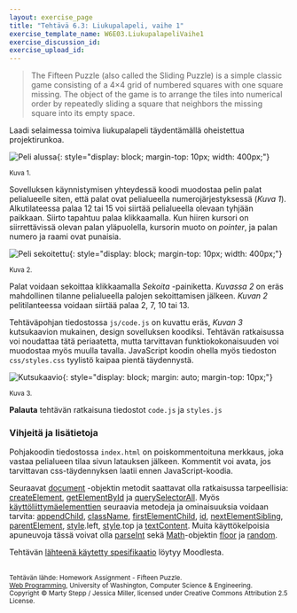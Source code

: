 ```yaml
---
layout: exercise_page
title: "Tehtävä 6.3: Liukupalapeli, vaihe 1"
exercise_template_name: W6E03.LiukupalapeliVaihe1
exercise_discussion_id: 
exercise_upload_id: 
---
```


> The Fifteen Puzzle (also called the Sliding Puzzle) is a simple classic game consisting of a 4×4 grid of numbered squares with one square missing. The object of the game is to arrange the tiles into numerical order by repeatedly sliding a square that neighbors the missing square into its empty space.

Laadi selaimessa toimiva liukupalapeli täydentämällä oheistettua projektirunkoa.

![Peli alussa](../img/peli_alussa.png "Peli alussa"){: style="display: block;  margin-top: 10px; width: 400px;"}

<small>Kuva 1.</small>

Sovelluksen käynnistymisen yhteydessä koodi muodostaa pelin palat pelialueelle siten, että palat ovat pelialueella numerojärjestyksessä (*Kuva 1*). Alkutilateessa palaa 12 tai 15 voi siirtää pelialueella olevaan tyhjään paikkaan. Siirto tapahtuu palaa klikkaamalla. Kun hiiren kursori on siirrettävissä olevan palan yläpuolella, kursorin muoto on *pointer*, ja palan numero ja raami ovat punaisia.

![Peli sekoitettu](../img/peli_sekoitettu.png "Peli sekoitettu"){: style="display: block;  margin-top: 10px; width: 400px;"}

<small>Kuva 2.</small>

Palat voidaan sekoittaa klikkaamalla *Sekoita* -painiketta. *Kuvassa 2* on eräs mahdollinen tilanne pelialueella palojen sekoittamisen jälkeen. *Kuvan 2* pelitilanteessa voidaan siirtää palaa 2, 7, 10 tai 13.

Tehtäväpohjan tiedostossa `js/code.js` on kuvattu eräs, *Kuvan 3* kutsukaavion mukainen, design sovelluksen koodiksi. Tehtävän ratkaisussa voi noudattaa tätä periaatetta, mutta tarvittavan funktiokokonaisuuden voi muodostaa myös muulla tavalla. JavaScript koodin ohella myös tiedoston `css/styles.css` tyylistö kaipaa pientä täydennystä.

![Kutsukaavio](../img/kutsukaavio.png "Kutsukaavio"){: style="display: block; margin: auto; margin-top: 10px;"}

<small>Kuva 3.</small>

**Palauta** tehtävän ratkaisuna tiedostot `code.js` ja `styles.js`

### Vihjeitä ja lisätietoja

Pohjakoodin tiedostossa `index.html` on poiskommentoituna merkkaus, joka vastaa pelialueen tilaa sivun latauksen jälkeen. Kommentit voi avata, jos tarvittavan css-täydennyksen laatii ennen JavaScript-koodia.
 
Seuraavat [document][document] -objektin metodit saattavat olla ratkaisussa tarpeellisia: [createElement][createElement], [getElementById][getElementById] ja [querySelectorAll][querySelectorAll]. 
Myös [käyttöliittymäelementtien][Element] seuraavia metodeja ja ominaisuuksia voidaan tarvita: [appendChild][appendChild], [className][className], [firstElementChild][firstElementChild], [id][id], [nextElementSibling][nextElementSibling], [parentElement][parentElement], [style][style].left, [style][style].top ja [textContent][textContent].
Muita käyttökelpoisia apuneuvoja tässä voivat olla [parseInt][parseInt] sekä [Math][Math]-objektin [floor][floor] ja [random][random].

[document]: https://www.w3schools.com/jsref/dom_obj_document.asp
[createElement]: https://www.w3schools.com/jsref/met_document_createelement.asp
[getElementById]: https://www.w3schools.com/jsref/met_document_getelementbyid.asp
[querySelectorAll]: https://www.w3schools.com/jsref/met_document_queryselectorall.asp

[Element]: https://www.w3schools.com/jsref/dom_obj_all.asp
[appendChild]: https://www.w3schools.com/jsref/met_node_appendchild.asp
[className]: https://www.w3schools.com/jsref/prop_html_classname.asp
[firstElementChild]: https://www.w3schools.com/jsref/prop_element_firstelementchild.asp
[id]: https://www.w3schools.com/jsref/prop_html_id.asp
[nextElementSibling]: https://www.w3schools.com/jsref/prop_element_nextelementsibling.asp
[parentElement]: https://www.w3schools.com/jsref/prop_node_parentelement.asp
[style]: https://www.w3schools.com/jsref/prop_html_style.asp
[textContent]: https://www.w3schools.com/jsref/prop_node_textcontent.asp

[Math]: https://www.w3schools.com/jsref/jsref_obj_math.asp
[floor]: https://www.w3schools.com/jsref/jsref_floor.asp
[random]: https://www.w3schools.com/jsref/jsref_random.asp

[parseInt]: https://www.w3schools.com/jsref/jsref_parseint.asp


Tehtävän [lähteenä käytetty spesifikaatio][speksi] löytyy Moodlesta.

[speksi]: https://moodle2.tut.fi/mod/resource/view.php?id=319595


<br/><small>
Tehtävän lähde: Homework Assignment - Fifteen Puzzle.<br/> 
[Web Programming][cse154], University of Washington, Computer Science & Engineering.<br/>
Copyright © Marty Stepp / Jessica Miller, licensed under Creative Commons Attribution 2.5 License.
</small>

<br/>

[cse154]:https://courses.cs.washington.edu/courses/cse154/


